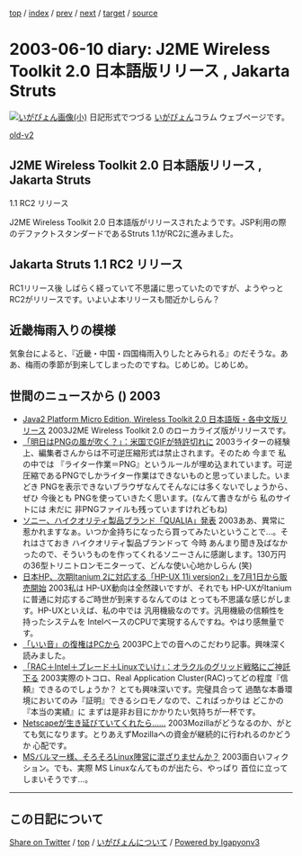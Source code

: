 [top](../index.html) 
 / [index](index.html) 
 / [prev](ig030609.html) 
 / [next](ig030611.html) 
 / [target](https://igapyon.github.io/diary/2003/ig030610.html) 
 / [source](https://github.com/igapyon/diary/blob/gh-pages/2003/ig030610.src.md) 

2003-06-10 diary: J2ME Wireless Toolkit 2.0 日本語版リリース , Jakarta Struts
=====================================================================================================
[![いがぴょん画像(小)](https://igapyon.github.io/diary/images/iga200306s.jpg "いがぴょん")](https://igapyon.github.io/diary/memo/memoigapyon.html) 日記形式でつづる [いがぴょん](https://igapyon.github.io/diary/memo/memoigapyon.html)コラム ウェブページです。

[old-v2](ig030610-orig.html)

## J2ME Wireless Toolkit 2.0 日本語版リリース , Jakarta Struts
1.1 RC2 リリース

J2ME Wireless Toolkit 2.0 日本語版がリリースされたようです。JSP利用の際のデファクトスタンダードであるStruts 1.1がRC2に進みました。


## Jakarta Struts 1.1 RC2 リリース

RC1リリース後 しばらく経っていて不思議に思っていたのですが、ようやっと
RC2がリリースです。いよいよ本リリースも間近かしらん？

## 近畿梅雨入りの模様

気象台によると、『近畿・中国・四国梅雨入りしたとみられる』のだそうな。ああ、梅雨の季節が到来してしまったのですね。じめじめ。じめじめ。

## 世間のニュースから () 2003

* [Java2 Platform Micro Edition, Wireless Toolkit 2.0 日本語版・各中文版リリース](http://java.sun.com/products/j2mewtoolkit/)  2003J2ME Wireless Toolkit 2.0 のローカライズ版がリリースです。
* [「明日はPNGの風が吹く？」：米国でGIFが特許切れに](http://japan.cnet.com/news/media/story/0,2000047715,20055146,00.htm)  2003ライターの経験上、編集者さんからは不可逆圧縮形式は禁止されます。そのため 今まで 私の中では 『ライター作業＝PNG』というルールが埋め込まれています。可逆圧縮であるPNGでしかライター作業はできないものと思っていました。いまどき PNGを表示できないブラウザなんてそんなには多くないでしょうから、ぜひ 今後とも PNGを使っていきたく思います。(なんて書きながら 私のサイトには 未だに 非PNGファイルも残っていますけれどもね)
* [ソニー、ハイクオリティ製品ブランド「QUALIA」発表](http://www.zdnet.co.jp/news/0306/10/njbt_01.html)  2003ああ、異常に惹かれますなぁ。いつか金持ちになったら買ってみたいということで…。それはさておき ハイクオリティ製品ブランドって 今時 あんまり聞き及ばなかったので、そういうものを作ってくれるソニーさんに感謝します。130万円の36型トリニトロンモニターって、どんな使い心地かしらん (笑)
* [日本HP、次期Itanium 2に対応する「HP-UX 11i version2」を7月1日から販売開始](http://japan.cnet.com/news/ent/story/0,2000047623,20055161,00.htm)  2003私は HP-UX動向は全然疎いですが、それでも HP-UXがItaniumに普通に対応するご時世が到来するなんてのは とっても不思議な感じがします。HP-UXといえば、私の中では 汎用機級なのです。汎用機級の信頼性を持ったシステムを IntelベースのCPUで実現するんですね。やはり感無量です。
* [「いい音」の復権はPCから](http://www.zdnet.co.jp/news/0306/09/cjad_kodera.html)  2003PC上での音へのこだわり記事。興味深く読みました。
* [「RAC＋Intel＋ブレード＋Linuxでいけ」：オラクルのグリッド戦略にご神託下る](http://japan.cnet.com/news/ent/story/0,2000047623,20055128,00.htm)  2003実際のトコロ、Real Application Cluster(RAC)ってどの程度『信頼』できるのでしょうか？ とても興味深いです。完璧具合って 過酷な本番環境においてのみ『証明』できるシロモノなので、こればっかりは どこかの『本当の実績』に まずは是非お目にかかりたい気持ちが一杯です。
* [Netscapeが生き延びていてくれたら……](http://www.zdnet.co.jp/news/0306/04/cead_coursey.html)  2003Mozillaがどうなるのか、がとても気になります。とりあえずMozillaへの資金が継続的に行われるのかどうか 心配です。
* [MSバルマー様、そろそろLinux陣営に混ざりませんか？](http://www.zdnet.co.jp/news/0306/09/cead_coursey.html)  2003面白いフィクション。でも、実際 MS Linuxなんてものが出たら、やっぱり 首位に立ってしまいそうです…。


----------------------------------------------------------------------------------------------------

## この日記について

[Share on Twitter](https://twitter.com/intent/tweet?hashtags=igapyon%2Cdiary%2C%E3%81%84%E3%81%8C%E3%81%B4%E3%82%87%E3%82%93&text=J2ME+Wireless+Toolkit+2.0+%E6%97%A5%E6%9C%AC%E8%AA%9E%E7%89%88%E3%83%AA%E3%83%AA%E3%83%BC%E3%82%B9+%2C+Jakarta+Struts&url=https%3A%2F%2Figapyon.github.io%2Fdiary%2F2003%2Fig030610.html) / [top](../index.html) / [いがぴょんについて](https://igapyon.github.io/diary/memo/memoigapyon.html) / [Powered by Igapyonv3](https://github.com/igapyon/igapyonv3)
